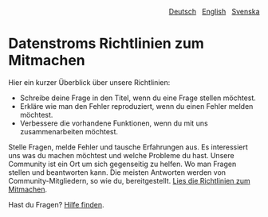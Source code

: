 <p align="right"><a href="CONTRIBUTING-de.md">Deutsch</a> &nbsp; <a href="CONTRIBUTING.md">English</a> &nbsp; <a href="CONTRIBUTING-sv.md">Svenska</a></p>

# Datenstroms Richtlinien zum Mitmachen

Hier ein kurzer Überblick über unsere Richtlinien:

- Schreibe deine Frage in den Titel, wenn du eine Frage stellen möchtest.
- Erkläre wie man den Fehler reproduziert, wenn du einen Fehler melden möchtest.
- Verbessere die vorhandene Funktionen, wenn du mit uns zusammenarbeiten möchtest.

Stelle Fragen, melde Fehler und tausche Erfahrungen aus. Es interessiert uns was du machen möchtest und welche Probleme du hast. Unsere Community ist ein Ort um sich gegenseitig zu helfen. Wo man Fragen stellen und beantworten kann. Die meisten Antworten werden von Community-Mitgliedern, so wie du, bereitgestellt. [Lies die Richtlinien zum Mitmachen](https://datenstrom.se/de/yellow/help/contributing-guidelines).

Hast du Fragen? [Hilfe finden](https://datenstrom.se/de/yellow/help/).
